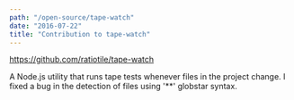 ```yaml
---
path: "/open-source/tape-watch"
date: "2016-07-22"
title: "Contribution to tape-watch"
---
```


https://github.com/ratiotile/tape-watch

A Node.js utility that runs tape tests whenever files in the project change. I fixed a bug in the detection of files using '**' globstar syntax.
